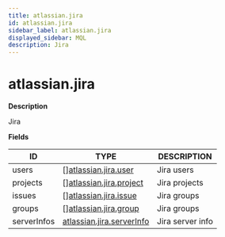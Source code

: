 ```yaml
---
title: atlassian.jira
id: atlassian.jira
sidebar_label: atlassian.jira
displayed_sidebar: MQL
description: Jira
---
```


# atlassian.jira

**Description**

Jira

**Fields**

| ID          | TYPE                                                          | DESCRIPTION      |
| ----------- | ------------------------------------------------------------- | ---------------- |
| users       | &#91;&#93;[atlassian.jira.user](atlassian.jira.user.md)       | Jira users       |
| projects    | &#91;&#93;[atlassian.jira.project](atlassian.jira.project.md) | Jira projects    |
| issues      | &#91;&#93;[atlassian.jira.issue](atlassian.jira.issue.md)     | Jira groups      |
| groups      | &#91;&#93;[atlassian.jira.group](atlassian.jira.group.md)     | Jira groups      |
| serverInfos | [atlassian.jira.serverInfo](atlassian.jira.serverinfo.md)     | Jira server info |
